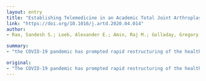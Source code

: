 ```yaml
---
layout: entry
title: "Establishing Telemedicine in an Academic Total Joint Arthroplasty Practice: Needs and Opportunities Highlighted by the COVID-19 Pandemic"
link: "https://doi.org/10.1016/j.artd.2020.04.014"
author:
- Rao, Sandesh S.; Loeb, Alexander E.; Amin, Raj M.; Golladay, Gregory J.; Levin, Adam S.; Thakkar, Savyasachi C.

summary:
- "the COVID-19 pandemic has prompted rapid restructuring of the healthcare system. Many centers have boosted telemedicine capability to care for patients who would typically be seen in person in outpatient settings, including total joint arthroplasty clinics. We review key components relevant to the establishment and effective use of the disease, focused on patient education, practice logistics, technological considerations, and sensitive patient health information-associated compliance factors."

original:
- "The COVID-19 pandemic has prompted rapid restructuring of the healthcare system in an effort to stop the spread of the virus and to treat patients who are acutely ill with COVID-19, while continuing to provide outpatient care for the remainder of patients. To help control spread of this pandemic, many centers have boosted telemedicine capability to care for patients who would typically be seen in person in outpatient settings, including total joint arthroplasty clinics. We review key components relevant to the establishment and effective use of telemedicine, focused on patient education, practice logistics, technological considerations, and sensitive patient health information-associated compliance factors, which are necessary to provide care remotely for total joint arthroplasty patients."
---
```


